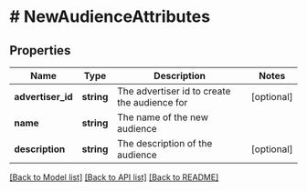 # # NewAudienceAttributes

## Properties

Name | Type | Description | Notes
------------ | ------------- | ------------- | -------------
**advertiser_id** | **string** | The advertiser id to create the audience for | [optional]
**name** | **string** | The name of the new audience |
**description** | **string** | The description of the audience | [optional]

[[Back to Model list]](../../README.md#models) [[Back to API list]](../../README.md#endpoints) [[Back to README]](../../README.md)
